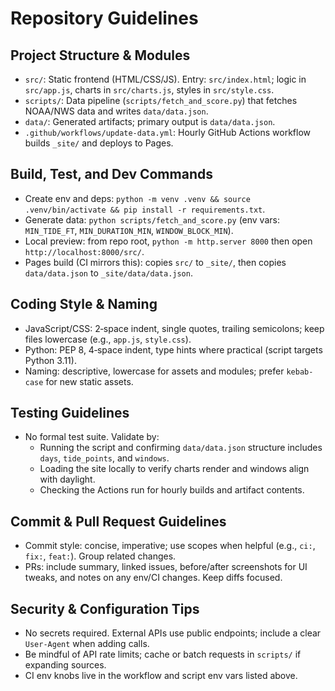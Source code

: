 # Repository Guidelines

## Project Structure & Modules
- `src/`: Static frontend (HTML/CSS/JS). Entry: `src/index.html`; logic in `src/app.js`, charts in `src/charts.js`, styles in `src/style.css`.
- `scripts/`: Data pipeline (`scripts/fetch_and_score.py`) that fetches NOAA/NWS data and writes `data/data.json`.
- `data/`: Generated artifacts; primary output is `data/data.json`.
- `.github/workflows/update-data.yml`: Hourly GitHub Actions workflow builds `_site/` and deploys to Pages.

## Build, Test, and Dev Commands
- Create env and deps: `python -m venv .venv && source .venv/bin/activate && pip install -r requirements.txt`.
- Generate data: `python scripts/fetch_and_score.py` (env vars: `MIN_TIDE_FT`, `MIN_DURATION_MIN`, `WINDOW_BLOCK_MIN`).
- Local preview: from repo root, `python -m http.server 8000` then open `http://localhost:8000/src/`.
- Pages build (CI mirrors this): copies `src/` to `_site/`, then copies `data/data.json` to `_site/data/data.json`.

## Coding Style & Naming
- JavaScript/CSS: 2‑space indent, single quotes, trailing semicolons; keep files lowercase (e.g., `app.js`, `style.css`).
- Python: PEP 8, 4‑space indent, type hints where practical (script targets Python 3.11).
- Naming: descriptive, lowercase for assets and modules; prefer `kebab-case` for new static assets.

## Testing Guidelines
- No formal test suite. Validate by:
  - Running the script and confirming `data/data.json` structure includes `days`, `tide_points`, and `windows`.
  - Loading the site locally to verify charts render and windows align with daylight.
  - Checking the Actions run for hourly builds and artifact contents.

## Commit & Pull Request Guidelines
- Commit style: concise, imperative; use scopes when helpful (e.g., `ci:`, `fix:`, `feat:`). Group related changes.
- PRs: include summary, linked issues, before/after screenshots for UI tweaks, and notes on any env/CI changes. Keep diffs focused.

## Security & Configuration Tips
- No secrets required. External APIs use public endpoints; include a clear `User-Agent` when adding calls.
- Be mindful of API rate limits; cache or batch requests in `scripts/` if expanding sources.
- CI env knobs live in the workflow and script env vars listed above.
